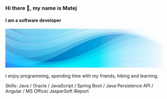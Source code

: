 ### Hi there 👋, my name is Matej
#### I am a software developer
![I am a software developer](https://github.com/matejrakar/matejrakar/blob/main/images/banner.png)

I enjoy programming, spending time with my friends, hiking and learning.

Skills: Java / Oracle / JavaScript / Spring Boot / Java Persistence API / Angular / MS Office/ JasperSoft iReport






